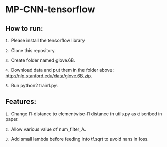 # MP-CNN-tensorflow

How to run:
-----------
``1.`` Please install the tensorflow library 

``2.`` Clone this repository.

``3.`` Create folder named glove.6B.

``4.`` Download data and put them in the folder above: http://nlp.stanford.edu/data/glove.6B.zip.

``5.`` Run python2 train1.py.

Features:
-----------
``1.`` Change l1-distance to elementwise-l1 distance in utils.py as discribed in paper.

``2.`` Allow various value of num_filter_A.

``3.`` Add small lambda before feeding into tf.sqrt to avoid nans in loss.